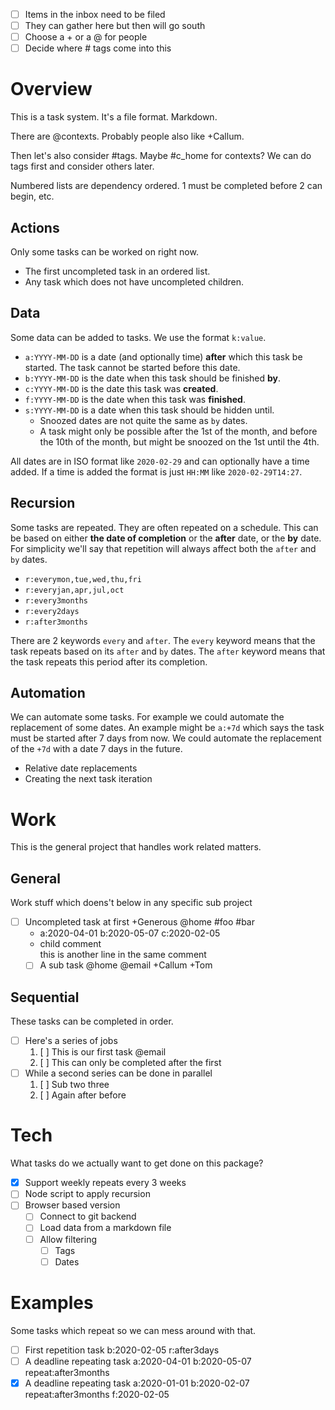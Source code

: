 - [ ] Items in the inbox need to be filed
- [ ] They can gather here but then will go south
- [ ] Choose a + or a @ for people
- [ ] Decide where # tags come into this

# Overview

This is a task system. It's a file format. Markdown.

There are @contexts. Probably people also like +Callum.

Then let's also consider #tags. Maybe #c_home for contexts? We can do tags
first and consider others later.

Numbered lists are dependency ordered. 1 must be completed before 2 can
begin, etc.

## Actions

Only some tasks can be worked on right now.

- The first uncompleted task in an ordered list.
- Any task which does not have uncompleted children.

## Data

Some data can be added to tasks. We use the format `k:value`.

- `a:YYYY-MM-DD` is a date (and optionally time) **after** which this task be
  started. The task cannot be started before this date.
- `b:YYYY-MM-DD` is the date when this task should be finished **by**.
- `c:YYYY-MM-DD` is the date this task was **created**.
- `f:YYYY-MM-DD` is the date when this task was **finished**.
- `s:YYYY-MM-DD` is a date when this task should be hidden until.
  - Snoozed dates are not quite the same as `by` dates.
  - A task might only be possible after the 1st of the month, and before the
    10th of the month, but might be snoozed on the 1st until the 4th.

All dates are in ISO format like `2020-02-29` and can optionally have a time
added. If a time is added the format is just `HH:MM` like `2020-02-29T14:27`.

## Recursion

Some tasks are repeated. They are often repeated on a schedule. This can be
based on either **the date of completion** or the **after** date, or the
**by** date. For simplicity we'll say that repetition will always affect both
the `after` and `by` dates.

- `r:everymon,tue,wed,thu,fri`
- `r:everyjan,apr,jul,oct`
- `r:every3months`
- `r:every2days`
- `r:after3months`

There are 2 keywords `every` and `after`. The `every` keyword means that the
task repeats based on its `after` and `by` dates. The `after` keyword means
that the task repeats this period after its completion.

## Automation

We can automate some tasks. For example we could automate the replacement of
some dates. An example might be `a:+7d` which says the task must be started
after 7 days from now. We could automate the replacement of the `+7d` with a
date 7 days in the future.

- Relative date replacements
- Creating the next task iteration

# Work

This is the general project that handles work related matters.

## General

Work stuff which doens't below in any specific sub project

- [ ] Uncompleted task at first +Generous @home #foo #bar
  - a:2020-04-01 b:2020-05-07 c:2020-02-05
  - child comment  
    this is another line in the same comment
  - [ ] A sub task @home @email +Callum +Tom

## Sequential

These tasks can be completed in order.

- [ ] Here's a series of jobs
  1. [ ] This is our first task @email
  1. [ ] This can only be completed after the first
- [ ] While a second series can be done in parallel
  1. [ ] Sub two three
  1. [ ] Again after before

# Tech

What tasks do we actually want to get done on this package?

- [x] Support weekly repeats every 3 weeks
- [ ] Node script to apply recursion
- [ ] Browser based version
  - [ ] Connect to git backend
  - [ ] Load data from a markdown file
  - [ ] Allow filtering
    - [ ] Tags
    - [ ] Dates

# Examples

Some tasks which repeat so we can mess around with that.

- [ ] First repetition task b:2020-02-05 r:after3days
- [ ] A deadline repeating task a:2020-04-01 b:2020-05-07 repeat:after3months
- [x] A deadline repeating task a:2020-01-01 b:2020-02-07 repeat:after3months
      f:2020-02-05
